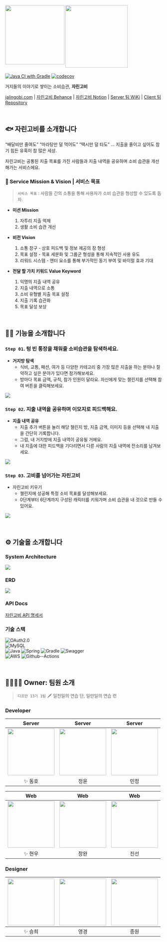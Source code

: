 # <img src='https://github.com/depromeet/jalingobi-server/assets/97580782/79aac9af-b91f-4b1c-8dc3-711da77a9332' width='190px' align=left><img src='https://github.com/depromeet/jalingobi-server/assets/97580782/bd305d44-6589-4fb5-bcd4-81f389667354' width='200px'>

[![Java CI with Gradle](https://github.com/depromeet/13th-1team-backend/actions/workflows/ci.yml/badge.svg)](https://github.com/depromeet/13th-1team-backend/actions/workflows/ci.yml)
[![codecov](https://codecov.io/gh/depromeet/jalingobi-server/branch/dev/graph/badge.svg?token=B69BV6TYNQ)](https://codecov.io/gh/depromeet/jalingobi-server)

거지들의 이야기로 쌓이는 소비습관, **자린고비**

[jalingobi.com](https://jalingobi.com/) | [자린고비 Behance](https://www.behance.net/gallery/175690517/-Improve-your-spending-habit-with-your-group) |
[자린고비 Notion]() | [Server 팀 WiKi](https://github.com/depromeet/13th-1team-backend/wiki)
| [Client 팀 Repository](https://github.com/depromeet/13th-1th-frontend)

<br>

## 🐟 자린고비를 소개합니다

“배달비만 줄여도” “마라탕만 덜 먹어도” “택시만 덜 타도” … 지출을 줄이고 싶어도 참기 힘든 유혹이 참 많은 세상.

자린고비는 공통된 지출 목표를 가진 사람들과 지출 내역을 공유하며 소비 습관을 개선해가는 서비스에요.

### 📍 Service Mission & Vision | 서비스 목표

> `서비스 목표` : 사람들 간의 소통을 통해 사용자가 소비 습관을 형성할 수 있도록 돕자.

- **미션 Mission**
    1. 자투리 지출 억제
    2. 생활 소비 습관 개선

- **비전 Vision**
    1. 소통 창구 - 상호 피드백 및 정보 제공의 장 형성
    2. 목표 설정 - 목표 세분화 및 그룹군 형성을 통해 지속적인 사용 유도
    3. 리워드 시스템 - 엔터 요소를 통해 부가적인 동기 부여 및 바이럴 효과 기대

- **전달 할 가치 키워드 Value Keyword**
    1. 익명의 지출 내역 공유
    2. 지출 내역으로 소통
    3. 소비 유형별 지출 목표 설정
    4. 지출 기록 습관화
    5. 목표 달성 보상

<br>

## 🏃‍♀️ ️기능을 소개합니다

### **`Step 01`. 텅 빈 통장을 채워줄 소비습관을 탐색하세요.**

- **거지방 탐색**
    - 식비, 교통, 패션, 여가 등 다양한 카테고리 중 가장 많은 지출을 하는 분야나 절약하고 싶은 분야가 있다면 참가해보세요.
    - 방마다 목표 금액, 규칙, 참가 인원이 달라요. 자신에게 맞는 챌린지를 선택해 참여 버튼을 클릭해보세요.

![](https://github.com/depromeet/jalingobi-server/assets/97580782/cfe40b84-2a63-4fd1-b15b-1f5d6fcbdd25)

### **`Step 02`**. 지출 내역을 공유하며 이모지로 피드백해요.

- **지출 내역 공유**
    - 지출 추가 버튼을 눌러 해당 챌린지 방, 지출 금액, 이미지 등을 선택해 내 지출을 간단히 기록합니다.
    - 그럼, 내 거지방에 지출 내역이 공유될 거에요.
    - 내 지출에 대한 피드백을 기다리면서 다른 사람의 지출 내역에 잔소리를 남겨보세요.

![](https://github.com/depromeet/jalingobi-server/assets/97580782/f73dbc21-5b81-481d-92b4-e4fda883c10d)

### **`Step 03`**. 고비를 넘어가는 자린고비

- 자린고비 키우기
    - 챌린지에 성공해 특정 소비 목표를 달성해보세요.
    - 0단계부터 6단계까지 구성된 캐릭터를 키워가며 소비 습관을 내 것으로 만들 수 있어요.

![](https://github.com/depromeet/jalingobi-server/assets/97580782/8a0ac36d-d4f7-4f6a-85d6-f5fd4d894ad4)

<br>

## ⚙️ 기술을 소개합니다

### System Architecture

![](https://github.com/depromeet/jalingobi-server/assets/97580782/8bfb6b8a-1fa6-4197-9d7f-14adb82434de)

### ERD

![](https://github.com/depromeet/jalingobi-server/assets/97580782/ac380d5d-a31b-42f4-8943-d6a4c353c785)

### API Docs

[자린고비 API 명세서](https://api.jalingobi.com/docs)

### 기술 스택

![OAuth2.0](https://img.shields.io/badge/-OAuth2.0-ff0000?logo=Google&logoColor=white)<br>
![MySQL](https://img.shields.io/badge/-MySQL-blue?logo=MySQL&logoColor=white&style=flat)<br>
![Java](https://img.shields.io/badge/-Java-19bad6?logo=Java&logoColor=white&style=flat)
![Spring](https://img.shields.io/badge/-Spring-green?logo=Spring&logoColor=white&style=flat)
![Gradle](https://img.shields.io/badge/-Gradle-black?logo=Gradle&logoColor=white&style=flat)
![Swagger](https://img.shields.io/badge/-Swagger-a4ff82?logo=Swagger&logoColor=black&style=flat)<br>
![AWS](https://img.shields.io/badge/-AWS-orange?logo=Amazon%20AWS&logoColor=white&style=flat)
![Github--Actions](https://img.shields.io/badge/-Github--Actions-0006ff?logo=GitHub%20Actions&logoColor=white&style=flat)

<br>

## 👨‍👩‍👧‍👦 Owner: 팀원 소개

> `디프만 13기 1팀` 🗡️ 일천일의 연습 단, 일만일의 연습 련

### Developer

|                                        Server                                         |                                              Server                                               |                                              Server                                               | 
|:-------------------------------------------------------------------------------------:|:-------------------------------------------------------------------------------------------------:|:-------------------------------------------------------------------------------------------------:|
| [<img src="https://github.com/jjddhh.png" width="150px"/>](https://github.com/jjddhh) | [<img src="https://github.com/ParkJungYoon.png" width="150px"/>](https://github.com/ParkJungYoon) | [<img src="https://github.com/likelasttime.png" width="150px"/>](https://github.com/likelasttime) |
|                                         ✨ 동호                                          |                                                정윤                                                 |                                                민정                                                 |

|                                              Web                                              |                                          Web                                          |                                          Web                                          |
|:---------------------------------------------------------------------------------------------:|:-------------------------------------------------------------------------------------:|:-------------------------------------------------------------------------------------:|
| [<img src="https://github.com/Na-hyunwoo.png" width="150px"/>](https://github.com/Na-hyunwoo) | [<img src="https://github.com/WooWan.png" width="150px"/>](https://github.com/WooWan) | [<img src="https://github.com/seonjl.png" width="150px"/>](https://github.com/seonjl) |
|                                             ✨ 현우                                              |                                          창완                                           |                                          진선                                           |

### Designer

| [<img src="https://mir-s3-cdn-cf.behance.net/user/115/2c7048147400357.63b53ea36140d.png" width="150px"/>](https://www.behance.net/kb1658280b) | [<img src="https://mir-s3-cdn-cf.behance.net/user/230/aa0e83228245955.64a7a74d10c4a.jpg" width="150px"/>](https://www.behance.net/katelindadc1ff/moodboards) | [<img src="https://mir-s3-cdn-cf.behance.net/user/230/a1fe5d1202424031.6478da4095445.jpg" width="150px"/>](https://www.behance.net/jong__jong) |
|:---------------------------------------------------------------------------------------------------------------------------------------------:|:------------------------------------------------------------------------------------------------------------------------------------------------------------:|:----------------------------------------------------------------------------------------------------------------------------------------------:|
|                                                                     ✨ 승희                                                                      |                                                                              영경                                                                              |                                                                       종원                                                                       |

